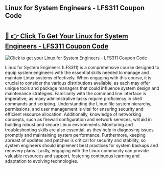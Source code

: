 ## Linux for System Engineers - LFS311 Coupon Code

# <h2><a href="https://gitdownloader.com/linuxfoundation.php">🔗 👉 Click To Get Your Linux for System Engineers - LFS311 Coupon Code</a></h2>

[![Click to get your Linux for System Engineers - LFS311 Coupon Code](https://gitdownloader.com/linuxfoundation.jpg)](https://gitdownloader.com/linuxfoundation.php)

Linux for System Engineers (LFS311) is a comprehensive course designed to equip system engineers with the essential skills needed to manage and maintain Linux systems effectively. When engaging with this course, it is crucial to consider the various distributions available, as each may offer unique tools and package managers that could influence system design and maintenance strategies. Familiarity with the command line interface is imperative, as many administrative tasks require proficiency in shell commands and scripting. Understanding the Linux file system hierarchy, permissions, and user management is vital for ensuring security and efficient resource allocation. Additionally, knowledge of networking concepts, such as firewall configuration and network services, will aid in building robust and secure Linux environments. Monitoring and troubleshooting skills are also essential, as they help in diagnosing issues promptly and maintaining system performance. Furthermore, keeping abreast of updates and patches is critical for security and stability, so system engineers should implement best practices for system backups and recovery plans. Lastly, engaging with the Linux community can provide valuable resources and support, fostering continuous learning and adaptation to evolving technologies.